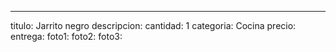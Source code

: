 ---
titulo: Jarrito negro
descripcion: 
cantidad: 1
categoria: Cocina
precio: 
entrega: 
foto1: 
foto2: 
foto3: 
